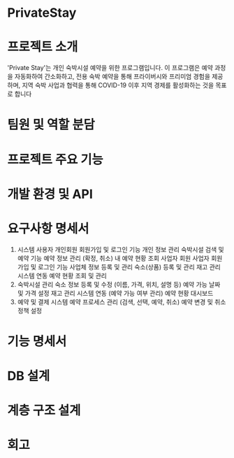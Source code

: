 # PrivateStay


# 프로젝트 소개
'Private Stay'는 개인 숙박시설 예약을 위한 프로그램입니다. 이 프로그램은 예약 과정을 자동화하여 간소화하고, 
전용 숙박 예약을 통해 프라이버시와 프리미엄 경험을 제공하며, 지역 숙박 사업과 협력을 통해 COVID-19 이후 지역 경제를 활성화하는 것을 목표로 합니다


# 팀원 및 역할 분담



# 프로젝트 주요 기능


# 개발 환경 및 API


# 요구사항 명세서 
1. 시스템 사용자
개인회원
회원가입 및 로그인 기능
개인 정보 관리
숙박시설 검색 및 예약 기능
예약 정보 관리 (확정, 취소)
내 예약 현황 조회
사업자 회원
사업자 회원가입 및 로그인 기능
사업체 정보 등록 및 관리
숙소(상품) 등록 및 관리
재고 관리 시스템 연동
예약 현황 조회 및 관리
2. 숙박시설 관리
숙소 정보 등록 및 수정 (이름, 가격, 위치, 설명 등)
예약 가능 날짜 및 가격 설정
재고 관리 시스템 연동 (예약 가능 여부 관리)
예약 현황 대시보드
3. 예약 및 결제 시스템
예약 프로세스 관리 (검색, 선택, 예약, 취소)
예약 변경 및 취소 정책 설정

# 기능 명세서


# DB 설계


# 계층 구조 설계


#


# 회고

